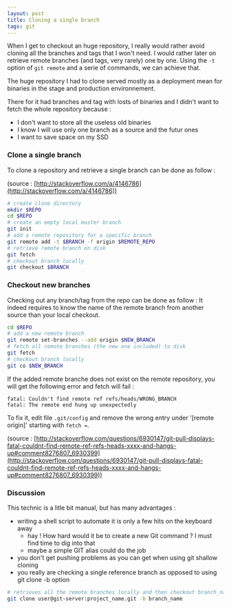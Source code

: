 ```yaml
---
layout: post
title: Cloning a single branch
tags: git
---
```


When I get to checkout an huge repository, I really would rather avoid cloning all the branches and tags that I won't need. 
I would rather later on retrieve remote branches (and tags, very rarely) one by one.
Using the `-t` option of `git remote` and a serie of commands, we can achieve that.


The huge repository I had to clone served mostly as a deployment mean for binaries in the stage and production environnement.

There for it had branches and tag with losts of binaries and I didn't want to fetch the whole repository because :
* I don't want to store all the useless old binaries
* I know I will use only one branch as a source and the futur ones
* I want to save space on my SSD

### Clone a single branch
To clone a repository and retrieve a single branch can be done as follow :

(source : [http://stackoverflow.com/a/4146786](http://stackoverflow.com/a/4146786))

```sh
# create clone directory
mkdir $REPO
cd $REPO
# create an empty local master branch
git init
# add a remote repository for a specific branch
git remote add -t $BRANCH -f origin $REMOTE_REPO
# retrieve remote branch on disk
git fetch
# checkout branch locally
git checkout $BRANCH
```

### Checkout new branches
Checking out any branch/tag from the repo can be done as follow :
It indeed requires to know the name of the remote branch from another source than your local checkout.

```sh
cd $REPO
# add a new remote branch
git remote set-branches --add origin $NEW_BRANCH
# fetch all remote branches (the new one included) to disk
git fetch
# checkout branch locally
git co $NEW_BRANCH
```

If the added remote branche does not exist on the remote repository, you will get the following error and fetch will fail :

```
fatal: Couldn't find remote ref refs/heads/WRONG_BRANCH
fatal: The remote end hung up unexpectedly
```

To fix it, edit file `.git/config` and remove the wrong entry under '[remote origin]' starting with `fetch =`.

(source : [http://stackoverflow.com/questions/6930147/git-pull-displays-fatal-couldnt-find-remote-ref-refs-heads-xxxx-and-hangs-up#comment8276807_6930399](http://stackoverflow.com/questions/6930147/git-pull-displays-fatal-couldnt-find-remote-ref-refs-heads-xxxx-and-hangs-up#comment8276807_6930399))

### Discussion
This technic is a litle bit manual, but has many advantages :

* writing a shell script to automate it is only a few hits on the keyboard away
    - hay ! How hard would it be to create a new Git command ? I must find time to dig into that
    - maybe a simple GIT alias could do the job
* you don't get pushing problems as you can get when using git shallow cloning
* you really are checking a single reference branch as opposed to using git clone -b option

```sh
# retrieves all the remote branches locally and then checkout branch_name
git clone user@git-server:project_name.git -b branch_name
```
